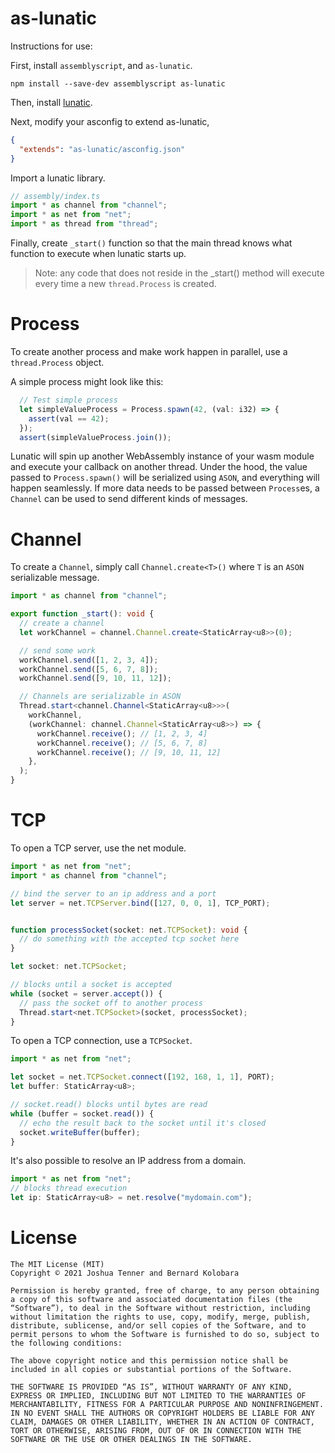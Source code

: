 # as-lunatic

Instructions for use:

First, install `assemblyscript`, and `as-lunatic`.

```
npm install --save-dev assemblyscript as-lunatic
```

Then, install [lunatic](https://github.com/lunatic-solutions/lunatic).

Next, modify your asconfig to extend as-lunatic,

```json
{
  "extends": "as-lunatic/asconfig.json"
}
```

Import a lunatic library.

```ts
// assembly/index.ts
import * as channel from "channel";
import * as net from "net";
import * as thread from "thread";
```

Finally, create `_start()` function so that the main thread knows what function to execute when lunatic starts up.

> Note: any code that does not reside in the _start() method will execute every time a new `thread.Process` is created.

# Process

To create another process and make work happen in parallel, use a `thread.Process` object.

A simple process might look like this:

```ts
  // Test simple process
  let simpleValueProcess = Process.spawn(42, (val: i32) => {
    assert(val == 42);
  });
  assert(simpleValueProcess.join());
```

Lunatic will spin up another WebAssembly instance of your wasm module and execute your callback on another thread. Under the hood, the value passed to `Process.spawn()` will be serialized using `ASON`, and everything will happen seamlessly. If more data needs to be passed between `Process`es, a `Channel` can be used to send different kinds of messages.

# Channel

To create a `Channel`, simply call `Channel.create<T>()` where `T` is an `ASON` serializable message.

```ts
import * as channel from "channel";

export function _start(): void {
  // create a channel
  let workChannel = channel.Channel.create<StaticArray<u8>>(0);

  // send some work
  workChannel.send([1, 2, 3, 4]);
  workChannel.send([5, 6, 7, 8]);
  workChannel.send([9, 10, 11, 12]);

  // Channels are serializable in ASON
  Thread.start<channel.Channel<StaticArray<u8>>>(
    workChannel,
    (workChannel: channel.Channel<StaticArray<u8>>) => {
      workChannel.receive(); // [1, 2, 3, 4]
      workChannel.receive(); // [5, 6, 7, 8]
      workChannel.receive(); // [9, 10, 11, 12]
    },
  );
}
```

# TCP

To open a TCP server, use the net module.

```ts
import * as net from "net";
import * as channel from "channel";

// bind the server to an ip address and a port
let server = net.TCPServer.bind([127, 0, 0, 1], TCP_PORT);


function processSocket(socket: net.TCPSocket): void {
  // do something with the accepted tcp socket here
}

let socket: net.TCPSocket;

// blocks until a socket is accepted
while (socket = server.accept()) {
  // pass the socket off to another process
  Thread.start<net.TCPSocket>(socket, processSocket);
}
```

To open a TCP connection, use a `TCPSocket`.

```ts
import * as net from "net";

let socket = net.TCPSocket.connect([192, 168, 1, 1], PORT);
let buffer: StaticArray<u8>;

// socket.read() blocks until bytes are read
while (buffer = socket.read()) {
  // echo the result back to the socket until it's closed
  socket.writeBuffer(buffer);
}
```

It's also possible to resolve an IP address from a domain.

```ts
import * as net from "net";
// blocks thread execution
let ip: StaticArray<u8> = net.resolve("mydomain.com");
```
# License

```
The MIT License (MIT)
Copyright © 2021 Joshua Tenner and Bernard Kolobara

Permission is hereby granted, free of charge, to any person obtaining a copy of this software and associated documentation files (the “Software”), to deal in the Software without restriction, including without limitation the rights to use, copy, modify, merge, publish, distribute, sublicense, and/or sell copies of the Software, and to permit persons to whom the Software is furnished to do so, subject to the following conditions:

The above copyright notice and this permission notice shall be included in all copies or substantial portions of the Software.

THE SOFTWARE IS PROVIDED “AS IS”, WITHOUT WARRANTY OF ANY KIND, EXPRESS OR IMPLIED, INCLUDING BUT NOT LIMITED TO THE WARRANTIES OF MERCHANTABILITY, FITNESS FOR A PARTICULAR PURPOSE AND NONINFRINGEMENT. IN NO EVENT SHALL THE AUTHORS OR COPYRIGHT HOLDERS BE LIABLE FOR ANY CLAIM, DAMAGES OR OTHER LIABILITY, WHETHER IN AN ACTION OF CONTRACT, TORT OR OTHERWISE, ARISING FROM, OUT OF OR IN CONNECTION WITH THE SOFTWARE OR THE USE OR OTHER DEALINGS IN THE SOFTWARE.
```